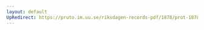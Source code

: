 ```yaml
---
layout: default
UpRedirect: https://pruto.im.uu.se/riksdagen-records-pdf/1878/prot-1878--ak--029/prot-1878--ak--029_009.pdf
---
```

